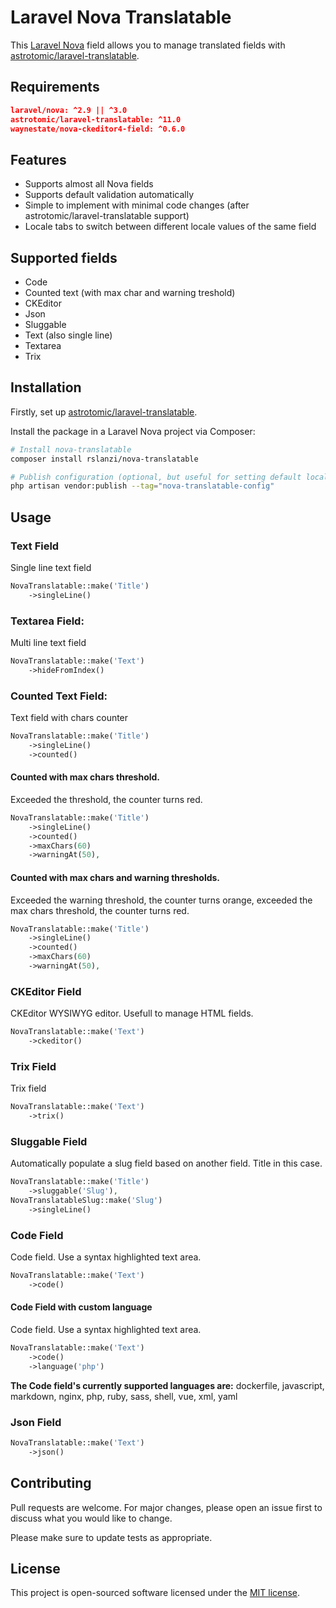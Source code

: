 # Laravel Nova Translatable

This [Laravel Nova](https://nova.laravel.com/) field allows you to manage translated fields with [astrotomic/laravel-translatable](https://github.com/Astrotomic/laravel-translatable).

## Requirements

```json
laravel/nova: ^2.9 || ^3.0
astrotomic/laravel-translatable: ^11.0
waynestate/nova-ckeditor4-field: ^0.6.0
```

## Features

* Supports almost all Nova fields
* Supports default validation automatically
* Simple to implement with minimal code changes (after astrotomic/laravel-translatable support)
* Locale tabs to switch between different locale values of the same field

## Supported fields
* Code
* Counted text (with max char and warning treshold)
* CKEditor
* Json
* Sluggable
* Text (also single line)
* Textarea
* Trix

## Installation

Firstly, set up [astrotomic/laravel-translatable](https://github.com/astrotomic/laravel-translatable).

Install the package in a Laravel Nova project via Composer:

```bash
# Install nova-translatable
composer install rslanzi/nova-translatable

# Publish configuration (optional, but useful for setting default locales)
php artisan vendor:publish --tag="nova-translatable-config"
```

## Usage

### Text Field 
Single line text field
```php
NovaTranslatable::make('Title')
    ->singleLine()
```

### Textarea Field: 
Multi line text field
```php
NovaTranslatable::make('Text')
    ->hideFromIndex()
```

### Counted Text Field: 
Text field with chars counter
```php
NovaTranslatable::make('Title')
    ->singleLine()
    ->counted()
```
#### Counted with max chars threshold. 
Exceeded the threshold, the counter turns red.
```php
NovaTranslatable::make('Title')
    ->singleLine()
    ->counted()
    ->maxChars(60)
    ->warningAt(50),
```
#### Counted with max chars and warning thresholds.
Exceeded the warning threshold, the counter turns orange, exceeded the max chars threshold, the counter turns red.
```php
NovaTranslatable::make('Title')
    ->singleLine()
    ->counted()
    ->maxChars(60)
    ->warningAt(50),
```

### CKEditor Field 
CKEditor WYSIWYG editor. Usefull to manage HTML fields.
```php
NovaTranslatable::make('Text')
    ->ckeditor()
```

### Trix Field 
Trix field
```php
NovaTranslatable::make('Text')
    ->trix()
```

### Sluggable Field 
Automatically populate a slug field based on another field. Title in this case.
```php
NovaTranslatable::make('Title')
    ->sluggable('Slug'),
NovaTranslatableSlug::make('Slug')
    ->singleLine()
```

### Code Field 
Code field. Use a syntax highlighted text area.
```php
NovaTranslatable::make('Text')
    ->code()
```
#### Code Field with custom language
Code field. Use a syntax highlighted text area.
```php
NovaTranslatable::make('Text')
    ->code()
    ->language('php')
```
**The Code field's currently supported languages are:**
dockerfile, javascript, markdown, nginx, php, ruby, sass, shell, vue, xml, yaml

### Json Field 
```php
NovaTranslatable::make('Text')
    ->json()
```

## Contributing
Pull requests are welcome. For major changes, please open an issue first to discuss what you would like to change.

Please make sure to update tests as appropriate.

## License

This project is open-sourced software licensed under the [MIT license](LICENSE.md).

